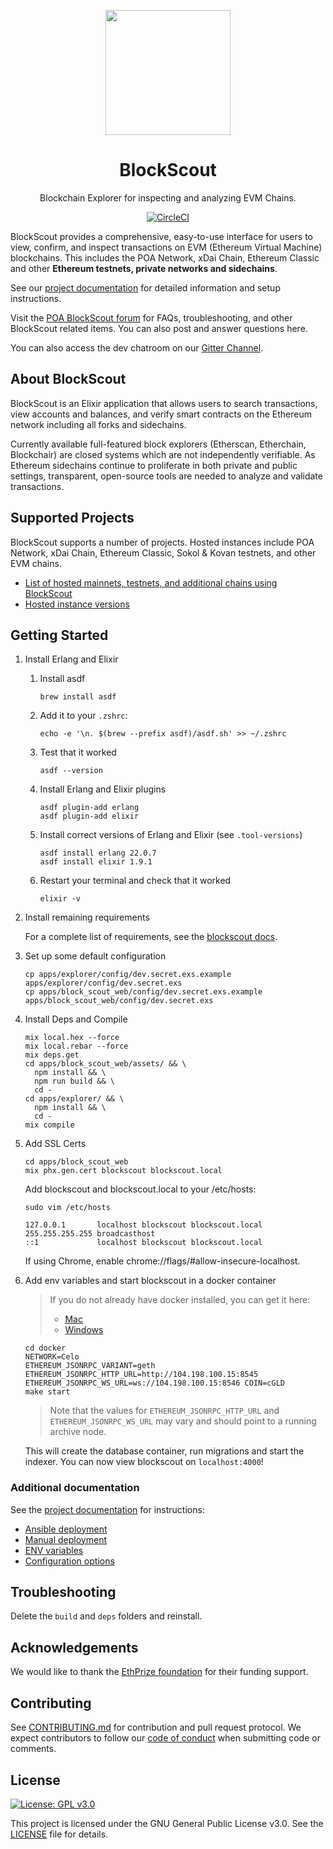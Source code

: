 <p align="center">
  <a href="https://blockscout.com">
    <img width="200" src="https://blockscout.com/poa/core/android-chrome-192x192.png" \>
  </a>
</p>

<h1 align="center">BlockScout</h1>
<p align="center">Blockchain Explorer for inspecting and analyzing EVM Chains.</p>
<div align="center">

[![CircleCI](https://circleci.com/gh/celo-org/blockscout/tree/master.svg?style=svg)](https://circleci.com/gh/celo-org/blockscout/tree/master)

</div>

BlockScout provides a comprehensive, easy-to-use interface for users to view, confirm, and inspect transactions on EVM (Ethereum Virtual Machine) blockchains. This includes the POA Network, xDai Chain, Ethereum Classic and other **Ethereum testnets, private networks and sidechains**.

See our [project documentation](https://docs.blockscout.com/) for detailed information and setup instructions.

Visit the [POA BlockScout forum](https://forum.poa.network/c/blockscout) for FAQs, troubleshooting, and other BlockScout related items. You can also post and answer questions here.

You can also access the dev chatroom on our [Gitter Channel](https://gitter.im/poanetwork/blockscout).

## About BlockScout

BlockScout is an Elixir application that allows users to search transactions, view accounts and balances, and verify smart contracts on the Ethereum network including all forks and sidechains.

Currently available full-featured block explorers (Etherscan, Etherchain, Blockchair) are closed systems which are not independently verifiable.  As Ethereum sidechains continue to proliferate in both private and public settings, transparent, open-source tools are needed to analyze and validate transactions.

## Supported Projects

BlockScout supports a number of projects. Hosted instances include POA Network, xDai Chain, Ethereum Classic, Sokol & Kovan testnets, and other EVM chains. 

- [List of hosted mainnets, testnets, and additional chains using BlockScout](https://docs.blockscout.com/for-projects/supported-projects)
- [Hosted instance versions](https://docs.blockscout.com/about/use-cases/hosted-blockscout)

## Getting Started

1. Install Erlang and Elixir

    1. Install asdf

       ```shell
       brew install asdf
       ```

    2. Add it to your `.zshrc`:

       ```shell
       echo -e '\n. $(brew --prefix asdf)/asdf.sh' >> ~/.zshrc
       ```

    3. Test that it worked

       ```shell
       asdf --version
       ```

    4. Install Erlang and Elixir plugins

       ```shell
       asdf plugin-add erlang
       asdf plugin-add elixir
       ```

    5. Install correct versions of Erlang and Elixir (see `.tool-versions`)

       ```shell
       asdf install erlang 22.0.7
       asdf install elixir 1.9.1
       ```

    6. Restart your terminal and check that it worked

       ```shell
       elixir -v
       ```

2. Install remaining requirements

    For a complete list of requirements, see the [blockscout docs](https://docs.blockscout.com/for-developers/information-and-settings/requirements).

3. Set up some default configuration

    ```shell
    cp apps/explorer/config/dev.secret.exs.example apps/explorer/config/dev.secret.exs
    cp apps/block_scout_web/config/dev.secret.exs.example apps/block_scout_web/config/dev.secret.exs
    ```

4. Install Deps and Compile

    ```shell
    mix local.hex --force
    mix local.rebar --force
    mix deps.get
    cd apps/block_scout_web/assets/ && \
      npm install && \
      npm run build && \
      cd -
    cd apps/explorer/ && \
      npm install && \
      cd -
    mix compile
    ```

5. Add SSL Certs

   ```shell
   cd apps/block_scout_web
   mix phx.gen.cert blockscout blockscout.local
   ```

   Add blockscout and blockscout.local to your /etc/hosts:
   
   ```shell
   sudo vim /etc/hosts
   ```

   ```shell
   127.0.0.1       localhost blockscout blockscout.local
   255.255.255.255 broadcasthost
   ::1             localhost blockscout blockscout.local
   ```

   If using Chrome, enable chrome://flags/#allow-insecure-localhost.

6. Add env variables and start blockscout in a docker container

     > If you do not already have docker installed, you can get it here:  
     >   - [Mac](https://hub.docker.com/editions/community/docker-ce-desktop-mac)
     >   - [Windows](https://hub.docker.com/editions/community/docker-ce-desktop-windows)

    ```shell
    cd docker
    NETWORK=Celo
    ETHEREUM_JSONRPC_VARIANT=geth
    ETHEREUM_JSONRPC_HTTP_URL=http://104.198.100.15:8545
    ETHEREUM_JSONRPC_WS_URL=ws://104.198.100.15:8546 COIN=cGLD
    make start
    ```

     > Note that the values for `ETHEREUM_JSONRPC_HTTP_URL` and `ETHEREUM_JSONRPC_WS_URL` may vary and should point to a running archive node.

    This will create the database container, run migrations and start the indexer.  You can now view blockscout on `localhost:4000`!

### Additional documentation

See the [project documentation](https://docs.blockscout.com/) for instructions:
- [Ansible deployment](https://docs.blockscout.com/for-developers/ansible-deployment)
- [Manual deployment](https://docs.blockscout.com/for-developers/manual-deployment)
- [ENV variables](https://docs.blockscout.com/for-developers/information-and-settings/env-variables)
- [Configuration options](https://docs.blockscout.com/for-developers/configuration-options)

## Troubleshooting

Delete the `build` and `deps` folders and reinstall.

## Acknowledgements

We would like to thank the [EthPrize foundation](http://ethprize.io/) for their funding support.

## Contributing

See [CONTRIBUTING.md](CONTRIBUTING.md) for contribution and pull request protocol. We expect contributors to follow our [code of conduct](CODE_OF_CONDUCT.md) when submitting code or comments.

## License

[![License: GPL v3.0](https://img.shields.io/badge/License-GPL%20v3-blue.svg)](https://www.gnu.org/licenses/gpl-3.0)

This project is licensed under the GNU General Public License v3.0. See the [LICENSE](LICENSE) file for details.
